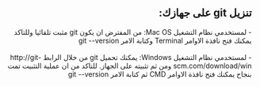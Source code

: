﻿
## <div dir=rtl> تنزيل git على جهازك:<div>
<div dir=rtl> - لمستخدمي نظام التشغيل Mac OS: من المفترض ان يكون git مثبت تلقائيا وللتاكد يمكنك فتح نافذة الاوامر Terminal وكتابة الامر git --version <div>
<br/>
<div dir=rtl> - لمستخدمي نظام التشغيل Windows: يمكنك تحميل git من خلال الرابط http://git-scm.com/download/win ومن ثم تثبيته على الجهاز. للتاكد من ان عملية التثبيت تمت بنجاح يمكنك فتح نافذة الاوامر CMD ثم كتابة الامر git --version<div>
